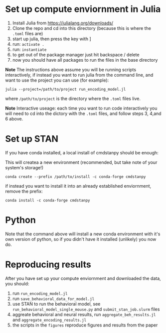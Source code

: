 # Set up compute enviornment in Julia
1. Install Julia from https://julialang.org/downloads/
2. Clone the repo and cd into this directory (because this is where the `.toml` files are)
3. start up julia, then press the key with ]
4. run: `activate .`
5. run: `instantiate`
6. to get out of the package manager just hit backspace / delete
7. now you should have all packages to run the files in the base directory

**Note** The instructions above assume you will be running scripts interactively, if instead you want to run julia from the command line, and want to use the project you can use (for example): 

`julia --project=/path/to/project run_encoding_model.jl`

where `/path/to/project` is the directory where the `.toml` files live.

**Note** Interactive useage: each time you want to run code interactively you will need to cd into the dictory with the `.toml` files, and follow steps 3, 4,and 6 above. 

# Set up STAN
If you have conda installed, a local install of cmdstanpy should be enough: 

This will createa a new environment (recommended, but take note of your system's storage!)

`conda create --prefix /path/to/install -c conda-forge cmdstanpy`

if instead you want to install it into an already established enviornment, remove the prefix: 

`conda install -c conda-forge cmdstanpy`

# Python
Note that the command above will install a new conda environment with it's own version of python, so if you didn't have it installed (unlikely) you now do. 

# Reproducing results
After you have set up your compute enviornment and downloaded the data, you should:
1. run `run_encoding_model.jl`
2. run `save_behavioral_data_for_model.jl`
3. use STAN to run the behavioral model, see `run_behavioral_model_single_mouse.py` and `submit_stan_job.slurm` files
4. aggreate behavioral and neural results, run `aggregate_beh_results.jl` and `aggregate_encoding_results.jl`
5. the scripts in the `figures` reproduce figures and results from the paper
